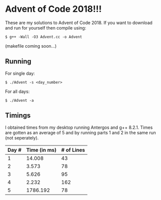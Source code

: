 # Advent of Code 2018!!!

These are my solutions to Advent of Code 2018.
If you want to download and run for yourself then compile using:
    
    $ g++ -Wall -O3 Advent.cc -o Advent

(makefile coming soon...)

**Running**
----------------------------------
For single day:
    
    $ ./Advent -s <day_number>
    
For all days:
    
    $ ./Advent -a


**Timings**
----------------------------------
I obtained times from my desktop running Antergos and g++ 8.2.1.  Times are gotten as an average of 5 and by running parts 1 and 2 in the same run (not seperately).

 Day # | Time (in ms) | # of Lines
-------|--------------|-----------
   1   |    14.008    |    43
   2   |    3.573     |    78
   3   |    5.626     |    95
   4   |    2.232     |   162
   5   |    1786.192  |    78
